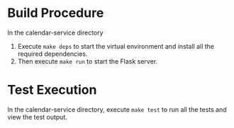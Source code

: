 # Build Procedure
In the calendar-service directory
1. Execute `make deps` to start the virtual environment and install all the required dependencies.
2. Then execute `make run` to start the Flask server.

# Test Execution
In the calendar-service directory, execute `make test` to run all the tests and view the test output.